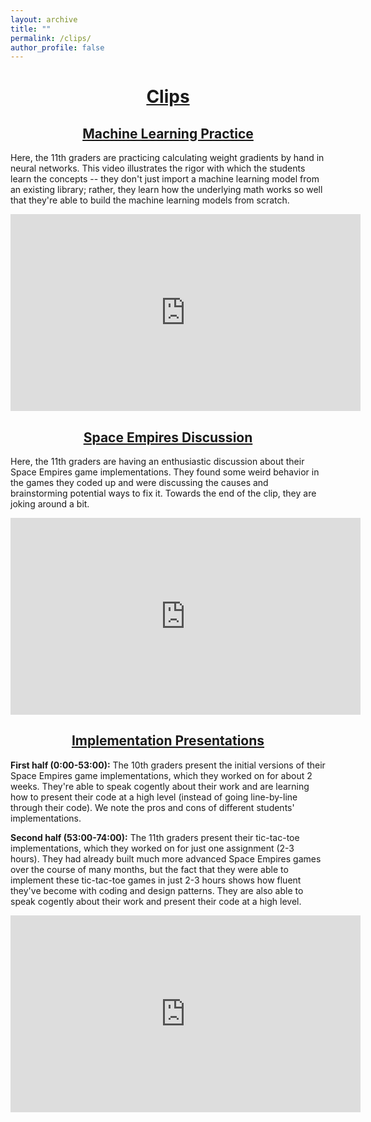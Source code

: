 ```yaml
---
layout: archive
title: ""
permalink: /clips/
author_profile: false
--- 
```


# [<center>Clips</center>](#top)

## [<center>Machine Learning Practice</center>](#machine-learning-practice)

<div style="width:100%; max-width:800px; margin:auto"> 
<p>Here, the 11th graders are practicing calculating weight gradients by hand in neural networks. This video illustrates the rigor with which the students learn the concepts -- they don't just import a machine learning model from an existing library; rather, they learn how the underlying math works so well that they're able to build the machine learning models from scratch.</p>

<center><iframe width="560" height="315" src="https://player.vimeo.com/video/571012455?color=0577c7&title=0&byline=0&portrait=0" frameborder="0" allow="accelerometer; autoplay; fullscreen; picture-in-picture" allowfullscreen></iframe></center>
</div>

## [<center>Space Empires Discussion</center>](#space-empires-discussion)

<div style="width:100%; max-width:800px; margin:auto"> 
<p>Here, the 11th graders are having an enthusiastic discussion about their Space Empires game implementations. They found some weird behavior in the games they coded up and were discussing the causes and brainstorming potential ways to fix it. Towards the end of the clip, they are joking around a bit.</p>

<center><iframe width="560" height="315" src="https://player.vimeo.com/video/571012380?color=0577c7&title=0&byline=0&portrait=0" frameborder="0" allow="accelerometer; autoplay; fullscreen; picture-in-picture" allowfullscreen></iframe></center>
</div>

## [<center>Implementation Presentations</center>](#machine-learning-practice)

<div style="width:100%; max-width:800px; margin:auto"> 
  <p><b>First half (0:00-53:00):</b> The 10th graders present the initial versions of their Space Empires game implementations, which they worked on for about 2 weeks. They're able to speak cogently about their work and are learning how to present their code at a high level (instead of going line-by-line through their code). We note the pros and cons of different students' implementations.</p>

  <p><b>Second half (53:00-74:00):</b> The 11th graders present their tic-tac-toe implementations, which they worked on for just one assignment (2-3 hours). They had already built much more advanced Space Empires games over the course of many months, but the fact that they were able to implement these tic-tac-toe games in just 2-3 hours shows how fluent they've become with coding and design patterns. They are also able to speak cogently about their work and present their code at a high level.</p>

<center><iframe width="560" height="315" src="https://player.vimeo.com/video/571010433?color=0577c7&title=0&byline=0&portrait=0" frameborder="0" allow="accelerometer; autoplay; fullscreen; picture-in-picture" allowfullscreen></iframe></center>
</div>
